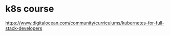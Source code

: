 # k8s course
https://www.digitalocean.com/community/curriculums/kubernetes-for-full-stack-developers
